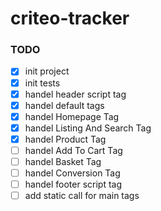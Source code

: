 # criteo-tracker
### TODO
- [x] init project
- [x] init tests
- [x] handel header script tag
- [x] handel default tags
- [x] handel Homepage Tag
- [x] handel Listing And Search Tag
- [x] handel Product Tag
- [ ] handel Add To Cart Tag
- [ ] handel Basket Tag 
- [ ] handel Conversion Tag
- [ ] handel footer script tag
- [ ] add static call for main tags